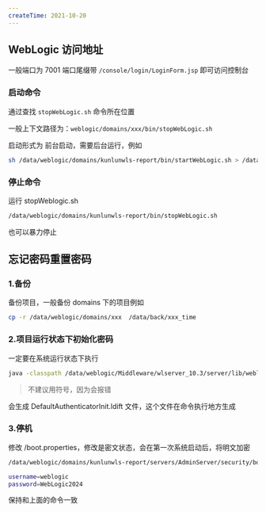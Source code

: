 ```yaml
---
createTime: 2021-10-20
---
```


## WebLogic 访问地址

一般端口为 7001 端口尾缀带 `/console/login/LoginForm.jsp`  即可访问控制台



### 启动命令

通过查找 `stopWebLogic.sh` 命令所在位置

一般上下文路径为：`weblogic/domains/xxx/bin/stopWebLogic.sh`

启动形式为 前台启动，需要后台运行，例如

```sh
sh /data/weblogic/domains/kunlunwls-report/bin/startWebLogic.sh > /data/weblogic/domains/kunlunwls-report/bin/nohup.out 2>&1 &
```



### 停止命令

运行 stopWeblogic.sh

```sh
/data/weblogic/domains/kunlunwls-report/bin/stopWebLogic.sh
```

也可以暴力停止



## 忘记密码重置密码

### 1.备份

备份项目，一般备份 domains 下的项目例如  

```sh
cp -r /data/weblogic/domains/xxx  /data/back/xxx_time
```

### 2.项目运行状态下初始化密码

一定要在系统运行状态下执行

```sh
java -classpath /data/weblogic/Middleware/wlserver_10.3/server/lib/weblogic.jar weblogic.security.utils.AdminAccount  weblogic WebLogic2024 .
```

> 不建议用符号，因为会报错

会生成 DefaultAuthenticatorInit.ldift 文件，这个文件在命令执行地方生成

### 3.停机

修改  /boot.properties，修改是密文状态，会在第一次系统启动后，将明文加密

```sh
/data/weblogic/domains/kunlunwls-report/servers/AdminServer/security/boot.properties

username=weblogic
password=WebLogic2024
```

保持和上面的命令一致

